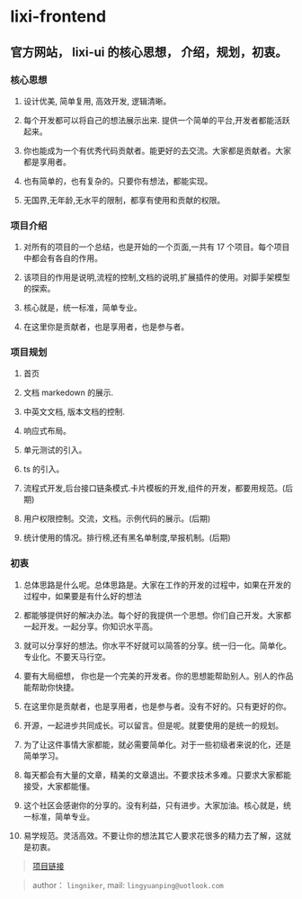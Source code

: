 # lixi-frontend

## 官方网站， lixi-ui 的核心思想， 介绍，规划，初衷。

### 核心思想

1. 设计优美, 简单复用, 高效开发, 逻辑清晰。

2. 每个开发都可以将自己的想法展示出来. 提供一个简单的平台,开发者都能活跃起来。

3. 你也能成为一个有优秀代码贡献者。能更好的去交流。大家都是贡献者。大家都是享用者。

4. 也有简单的，也有复杂的。只要你有想法，都能实现。

5. 无国界,无年龄,无水平的限制，都享有使用和贡献的权限。

### 项目介绍

1. 对所有的项目的一个总结，也是开始的一个页面,一共有 17 个项目。每个项目中都会有各自的作用。

2. 该项目的作用是说明,流程的控制,文档的说明,扩展插件的使用。对脚手架模型的探索。

3. 核心就是，统一标准，简单专业。

4. 在这里你是贡献者，也是享用者，也是参与者。

### 项目规划

1. 首页

2. 文档 markedown 的展示.

3. 中英文文档, 版本文档的控制.

4. 响应式布局。

5. 单元测试的引入。

6. ts 的引入。

7. 流程式开发,后台接口链条模式.卡片模板的开发,组件的开发，都要用规范。(后期)

8. 用户权限控制。交流，文档。示例代码的展示。(后期)

9. 统计使用的情况。排行榜,还有黑名单制度,举报机制。(后期)


### 初衷

1. 总体思路是什么呢。总体思路是。大家在工作的开发的过程中，如果在开发的过程中，如果要是有什么好的想法

2. 都能够提供好的解决办法。每个好的我提供一个思想。你们自己开发。大家都一起开发。一起分享。你知识水平高。

3. 就可以分享好的想法。你水平不好就可以简答的分享。统一归一化。简单化。专业化。不要天马行空。

4. 要有大局细想， 你也是一个完美的开发者。你的思想能帮助别人。别人的作品能帮助你快捷。

5. 在这里你是贡献者，也是享用者，也是参与者。没有不好的。只有更好的你。

6. 开源，一起进步共同成长。可以留言。但是呢。就要使用的是统一的规划。

7. 为了让这件事情大家都能，就必需要简单化。对于一些初级者来说的化，还是简单学习。

8. 每天都会有大量的文章，精美的文章退出。不要求技术多难。只要求大家都能接受，大家都能懂。

9. 这个社区会感谢你的分享的。没有利益，只有进步。大家加油。核心就是，统一标准，简单专业。

10. 易学规范。灵活高效。不要让你的想法其它人要求花很多的精力去了解，这就是初衷。

> <a href="https://github.com/lixi-ui/lixi-frontend" target="_blank">项目链接</a>

> author： `lingniker`,  mail: `lingyuanping@uotlook.com`
